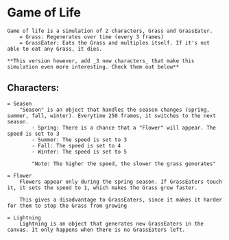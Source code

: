 # Game of Life
    Game of life is a simulation of 2 characters, Grass and GrassEater.
        = Grass: Regenerates over time (every 3 frames)
        = GrassEater: Eats the Grass and multiples itself. If it's not able to eat any Grass, it dies.

    **This version however, add _3 new characters_ that make this simulation even more interesting. Check them out below**
## Characters:
    = Season
        "Season" is an object that handles the season changes (spring, summer, fall, winter). Everytime 250 frames, it switches to the next season.
            - Spring: There is a chance that a "Flower" will appear. The speed is set to 3
            - Summer: The speed is set to 3
            - Fall: The speed is set to 4
            - Winter: The speed is set to 5
        
            "Note: The higher the speed, the slower the grass generates"
    
    = Flower
        Flowers appear only during the spring season. If GrassEaters touch it, it sets the speed to 1, which makes the Grass grow faster.

        This gives a disadvantage to GrassEaters, since it makes it harder for them to stop the Grass from growing

    = Lightning
        Lightning is an object that generates new GrassEaters in the canvas. It only happens when there is no GrassEaters left.